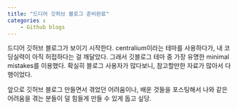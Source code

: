 ```yaml
---
title: "드디어 깃허브 블로그 준비완료"
categories :
    - Github blogs
---
```


드디어 깃허브 블로그가 보이기 시작한다. centralium이라는 테마를 사용하다가, 내 코딩실력이 아직 허접하다는 걸 깨달았다.
그래서 깃블로그 테마 중 가장 유명한 minimal mistakes를 이용했다. 확실히 블로그 사용자가 많다보니, 참고할만한 자료가 많아서 다행이었다.

앞으로 깃허브 블로그 만들면서 겪었던 어려움이나, 배운 것들을 포스팅해서 나와 같은 어려움을 겪는 분들이 덜 힘들게 만들 수 있게 돕고 싶당.


